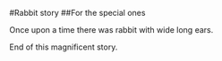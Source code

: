 #Rabbit story
##For the special ones

Once upon a time there was rabbit with wide long ears.

End of this magnificent story.
